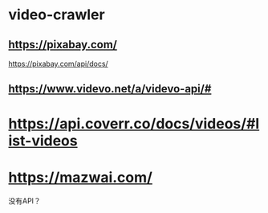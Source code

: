 # video-crawler





## https://pixabay.com/

https://pixabay.com/api/docs/



## https://www.videvo.net/a/videvo-api/#




# https://api.coverr.co/docs/videos/#list-videos



# https://mazwai.com/
没有API？

